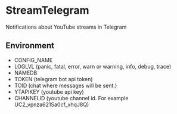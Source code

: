 # StreamTelegram
Notifications about YouTube streams in Telegram
## Environment
* CONFIG_NAME
* LOGLVL (panic, fatal, error, warn or warning, info, debug, trace)
* NAMEDB 
* TOKEN (telegram bot api token)
* TOID (chat where messages will be sent.)
* YTAPIKEY (youtube api key)
* CHANNELID (youtube channel id. For example UC2_vpnza621Sa0cf_xhqJ8Q)
